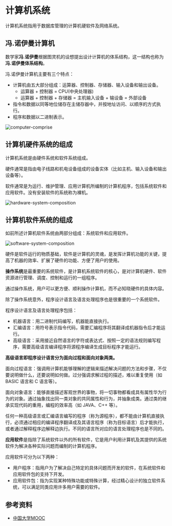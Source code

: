 # 计算机系统

计算机系统指用于数据库管理的计算机硬软件及网络系统。

## 冯.诺伊曼计算机

数学家**冯.诺伊曼**根据图灵机的设想提出设计计算机的体系结构，这一结构也称为**冯.诺伊曼体系结构**。

冯.诺伊曼计算机主要有三个特点：

* 计算机由五大部分组成：运算器、控制器、存储器、输入设备和输出设备。
  * 运算器 + 控制器 = CPU(中央处理器)
  * 运算器 + 控制器 + 存储器 = 主机输入设备 + 输设备 = 外部设备
* 指令和数据以同等地位储存在主储存器中，并按地址访问、以顺序的方式执行。
* 程序和数据以二进制表示。

<img :src="$withBase('/images/cp/computer-comprise.png')" alt="computer-comprise">

## 计算机硬件系统的组成

计算机系统是由硬件系统和软件系统组成。

硬件通常是指由电子线路和机电设备组成的设备实体（比如主机、输入设备和输出设备等）。

软件通常是为运行、维护管理、应用计算机所编制的计算机程序，包括系统软件和应用软件。没有安装软件的系统称为裸机。

<img :src="$withBase('/images/cp/hardware-system-composition.png')" alt="hardware-system-composition">

## 计算机软件系统的组成

如前所述计算机软件系统由两部分组成：系统软件和应用软件。

<img :src="$withBase('/images/cp/software-system-composition.png')" alt="software-system-composition">

硬件是软件运行的物质基础，软件是计算机的灵魂，是发挥计算机功能的关键，提高了机器的效率、扩展了硬件的功能、方便了用户的使用。

**操作系统**是最重要的系统软件，是计算机系统软件的核心，是对计算机硬件、软件资源进行管理、调度、控制和运行的一组程序。

通过操作系统，用户可以更方便、顺利操作计算机，而不必知晓硬件的具体内容。

除了操作系统意外，程序设计语言及语言处理程序也是很重要的一个系统软件。

程序设计语言及语言处理程序包括：

* 机器语言：用二进制代码编写，机器能直接执行。
* 汇编语言：用符号表示指令代码，需要汇编程序将其翻译成机器指令后才能运行。
* 高级语言：采用接近自然语言的字符或表达式、按照一定的语法规则编写程序，需要高级语言编译程序将源程序编译生成目标程序才能运行。

**高级语言即程序设计语言分为面向过程和面向对象两类。**

面向过程语言：强调用计算机能够理解的逻辑来描述解决问题的方法和步骤，不仅要说明做什么，还要说明如何做。过分强调求解过程的描述，难以重复使用（如 BASIC 语言和 C 语言等）。

面向对象语言：能够直接描述客观世界的事物，将一切事物都看成具有属性华为行为的对象。通过抽象找出同一类对象的共同属性和行为，并抽象成类。通过类的继承实现代码的重用，编程的效率高（如 JAVA、C++ 等）。

任何一种高级语言或汇编语言编写的程序（称为源程序），都不能由计算机直接执行，必须通过相应的编译程序翻译成及其语言程序（称为目标语言）后才能执行，或者通过解释程序边解释边执行。不同的语言所对应的语言处理程序也是不同的。

**应用软件**是指除了系统软件以外的所有软件，它是用户利用计算机及其提供的系统软件为解决各种实际问题而编制的计算机程序。

应用软件可分为以下两种：

* 用户程序：指用户为了解决自己特定的具体问题而开发的软件，在系统软件和应用软件包的支持下开发。
* 应用软件包：指为实现某种特殊功能或特殊计算，经过精心设计的独立软件系统，可以满足同类应用许多用户需要的软件。

## 参考资料

* [中国大学MOOC](https://www.icourse163.org/course/DLUT-1001938002)

